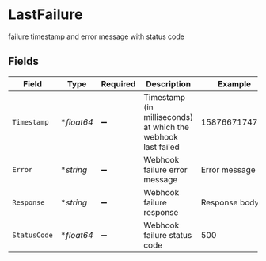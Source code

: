 # LastFailure

failure timestamp and error message with status code


## Fields

| Field                                                        | Type                                                         | Required                                                     | Description                                                  | Example                                                      |
| ------------------------------------------------------------ | ------------------------------------------------------------ | ------------------------------------------------------------ | ------------------------------------------------------------ | ------------------------------------------------------------ |
| `Timestamp`                                                  | **float64*                                                   | :heavy_minus_sign:                                           | Timestamp (in milliseconds) at which the webhook last failed | 1587667174725                                                |
| `Error`                                                      | **string*                                                    | :heavy_minus_sign:                                           | Webhook failure error message                                | Error message                                                |
| `Response`                                                   | **string*                                                    | :heavy_minus_sign:                                           | Webhook failure response                                     | Response body                                                |
| `StatusCode`                                                 | **float64*                                                   | :heavy_minus_sign:                                           | Webhook failure status code                                  | 500                                                          |